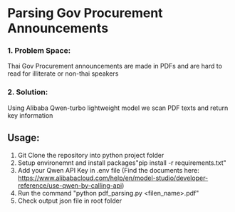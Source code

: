 # Parsing Gov Procurement Announcements
### 1. Problem Space: 
Thai Gov Procurement announcements are made in PDFs and are hard to read for illiterate or non-thai speakers
### 2. Solution: 
Using Alibaba Qwen-turbo lightweight model we scan PDF texts and return key information

## Usage:
1. Git Clone the repository into python project folder
2. Setup environemnt and install packages"pip install -r requirements.txt"
3. Add your Qwen API Key in .env file (Find the documents here: https://www.alibabacloud.com/help/en/model-studio/developer-reference/use-qwen-by-calling-api)
4. Run the command "python pdf_parsing.py <filen_name>.pdf"
5. Check output json file in root folder
